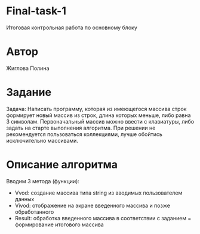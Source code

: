 # Final-task-1
Итоговая контрольная работа по основному блоку

# Автор
Жиглова Полина

# Задание
Задача: Написать программу, которая из имеющегося массива строк формирует новый массив из строк, длина которых меньше, либо равна 3 символам. Первоначальный массив можно ввести с клавиатуры, либо задать на старте выполнения алгоритма. При решении не рекомендуется пользоваться коллекциями, лучше обойтись исключительно массивами.

# Описание алгоритма
Вводим 3 метода (функции):
- Vvod: создание массива типа string из вводимых пользователем данных
- Vivod: отображение на экране введенного массива и позже обработанного
- Result: обработка введенного массива в соответствии с заданием = формирование итогового массива